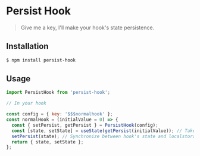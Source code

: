 # Persist Hook

> Give me a key, I'll make your hook's state persistence.

## Installation

```sh
$ npm install persist-hook
```

## Usage

```javascript
import PersistHook from 'persist-hook';

// In your hook

const config = { key: '$$$normalhook' };
const normalHook = (initialValue = 0) => {
  const { setPersist, getPersist } = PersistHook(config);
  const [state, setState] = useState(getPersist(initialValue)); // Take the persistence state if it exists.
  setPersist(state); // Synchronize between hook's state and localstorage.
  return { state, setState };
};
```
